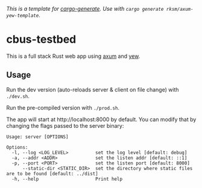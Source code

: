 _This is a template for [cargo-generate](https://cargo-generate.github.io/cargo-generate/)._
_Use with `cargo generate rksm/axum-yew-template`._

# cbus-testbed

This is a full stack Rust web app using [axum](https://github.com/tokio-rs/axum) and [yew](https://yew.rs/).

## Usage

Run the dev version (auto-reloads server & client on file change) with `./dev.sh`.

Run the pre-compiled version with `./prod.sh`.

The app will start at http://localhost:8000 by default. You can modify that by changing the flags passed to the server binary:

```
Usage: server [OPTIONS]

Options:
  -l, --log <LOG_LEVEL>          set the log level [default: debug]
  -a, --addr <ADDR>              set the listen addr [default: ::1]
  -p, --port <PORT>              set the listen port [default: 8000]
      --static-dir <STATIC_DIR>  set the directory where static files are to be found [default: ../dist]
  -h, --help                     Print help
```
